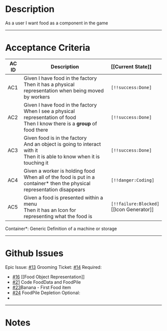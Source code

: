 # Description
As a user I want food as a component in the game

---
# Acceptance Criteria

| AC ID | Description                                                                                                                        | [[Current State]]                           |
| ----- | ---------------------------------------------------------------------------------------------------------------------------------- | :------------------------------------------ |
| AC1   | Given I have food in the factory<br>Then it has a physical representation when being moved by workers                              | `[!!success:Done]`<br>                      |
| AC2   | Given I have food in the factory<br>When I see a physical representation of food<br>Then I know there is a **group** of food there | `[!!success:Done]`<br>                      |
| AC3   | Given food is in the factory<br>And an object is going to interact with it<br>Then it is able to know when it is touching it       | `[!!success:Done]`<br>                      |
| AC4   | Given a worker is holding food<br>When all of the food is put in a container* then the physical representation disappears          | `[!!danger:Coding]`                         |
| AC5   | Given a food is presented within a menu<br>Then it has an Icon for representing what the food is                                   | `[!!failure:Blocked]`<br>[[Icon Generator]] |

Container*: Generic Definition of a machine or storage


---
# Github Issues
Epic Issue: [#13](https://github.com/JackFawthorpe/FoodRTS/issues/13) 
Grooming Ticket: [#14](https://github.com/JackFawthorpe/FoodRTS/issues/14) 
Required:
-  [#16](https://github.com/JackFawthorpe/FoodRTS/issues/16) [[Food Object Representation]]
- [#21](https://github.com/JackFawthorpe/FoodRTS/issues/21) Code FoodData and FoodPile
- [#23](https://github.com/JackFawthorpe/FoodRTS/issues/23)Banana - First Food item
- [#24](https://github.com/JackFawthorpe/FoodRTS/issues/24) FoodPile Depletion
Optional:
- 

---
# Notes